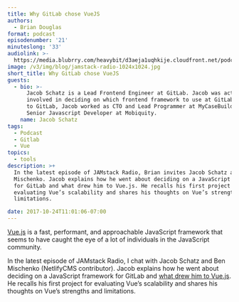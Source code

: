 ```yaml
---
title: Why GitLab chose VueJS
authors:
  - Brian Douglas
format: podcast
episodenumber: '21'
minuteslong: '33'
audiolink: >-
  https://media.blubrry.com/heavybit/d3aeja1uqhkije.cloudfront.net/podcasts/jamstack-radio/20170530-jamstack-radio-021.mp3
image: /v3/img/blog/jamstack-radio-1024x1024.jpg
short_title: Why GitLab chose VueJS
guests:
  - bio: >-
      Jacob Schatz is a Lead Frontend Engineer at GitLab. Jacob was actively
      involved in deciding on which frontend framework to use at GitLab. Prior
      to GitLab, Jacob worked as CTO and Lead Programmer at MyCaseBuilder and
      Senior Javascript Developer at Mobiquity.
    name: Jacob Schatz
tags:
  - Podcast
  - Gitlab
  - Vue
topics:
  - tools
description: >+
  In the latest episode of JAMstack Radio, Brian invites Jacob Schatz and Ben
  Mischenko. Jacob explains how he went about deciding on a JavaScript framework
  for GitLab and what drew him to Vue.js. He recalls his first project for
  evaluating Vue’s scalability and shares his thoughts on Vue’s strengths and
  limitations.

date: 2017-10-24T11:01:06-07:00
---
```

[Vue.js](https://vuejs.org/) is a fast, performant, and approachable JavaScript framework that seems to have caught the eye of a lot of individuals in the JavaScript community.

In the latest episode of JAMstack Radio, I chat with Jacob Schatz and Ben Mischenko (NetlifyCMS contributor). Jacob explains how he went about deciding on a JavaScript framework for GitLab and [what drew him to Vue.js](https://about.gitlab.com/2016/10/20/why-we-chose-vue/). He recalls his first project for evaluating Vue’s scalability and shares his thoughts on Vue’s strengths and limitations.

